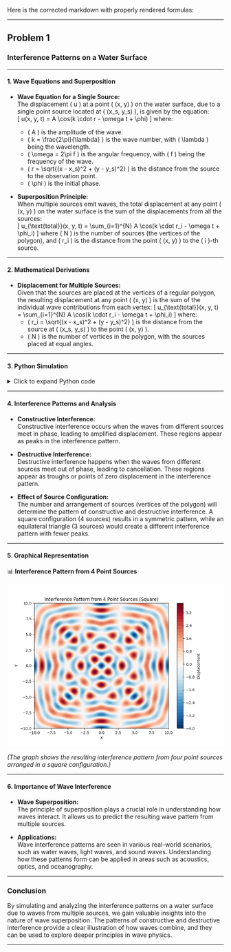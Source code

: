 Here is the corrected markdown with properly rendered formulas:

---

## Problem 1

### Interference Patterns on a Water Surface

---

#### 1. Wave Equations and Superposition

- **Wave Equation for a Single Source:**  
  The displacement \( u \) at a point \( (x, y) \) on the water surface, due to a single point source located at \( (x_s, y_s) \), is given by the equation:  
  \[
  u(x, y, t) = A \cos(k \cdot r - \omega t + \phi)
  \]
  where:
  - \( A \) is the amplitude of the wave.
  - \( k = \frac{2\pi}{\lambda} \) is the wave number, with \( \lambda \) being the wavelength.
  - \( \omega = 2\pi f \) is the angular frequency, with \( f \) being the frequency of the wave.
  - \( r = \sqrt{(x - x_s)^2 + (y - y_s)^2} \) is the distance from the source to the observation point.
  - \( \phi \) is the initial phase.

- **Superposition Principle:**  
  When multiple sources emit waves, the total displacement at any point \( (x, y) \) on the water surface is the sum of the displacements from all the sources:  
  \[
  u_{\text{total}}(x, y, t) = \sum_{i=1}^{N} A \cos(k \cdot r_i - \omega t + \phi_i)
  \]
  where \( N \) is the number of sources (the vertices of the polygon), and \( r_i \) is the distance from the point \( (x, y) \) to the \( i \)-th source.

---

#### 2. Mathematical Derivations

- **Displacement for Multiple Sources:**  
  Given that the sources are placed at the vertices of a regular polygon, the resulting displacement at any point \( (x, y) \) is the sum of the individual wave contributions from each vertex:
  \[
  u_{\text{total}}(x, y, t) = \sum_{i=1}^{N} A \cos(k \cdot r_i - \omega t + \phi_i)
  \]
  where:
  - \( r_i = \sqrt{(x - x_s)^2 + (y - y_s)^2} \) is the distance from the source at \( (x_s, y_s) \) to the point \( (x, y) \).
  - \( N \) is the number of vertices in the polygon, with the sources placed at equal angles.

---

#### 3. Python Simulation

<details>
<summary>Click to expand Python code</summary>

```python
# filepath: /docs/1 Physics/2 Wave Interference/interference_pattern_simulation.py
import numpy as np
import matplotlib.pyplot as plt

# Parameters for the wave
A = 1.0           # Amplitude
lambda_wave = 2.0  # Wavelength
f = 1.0            # Frequency (Hz)
omega = 2 * np.pi * f  # Angular frequency
k = 2 * np.pi / lambda_wave  # Wave number
phi = 0            # Initial phase

# Number of sources (vertices of the polygon)
N = 4  # For square (can change for other polygons)
r = 5  # Distance from the center to each vertex

# Function to generate the positions of the sources
def get_source_positions(N, r):
    angles = np.linspace(0, 2 * np.pi, N, endpoint=False)
    positions = [(r * np.cos(angle), r * np.sin(angle)) for angle in angles]
    return positions

# Function to compute the displacement from a single wave source at (x_s, y_s)
def wave_displacement(x, y, x_s, y_s, A, k, omega, t, phi):
    r = np.sqrt((x - x_s)**2 + (y - y_s)**2)  # Distance from the source
    return A * np.cos(k * r - omega * t + phi)

# Function to compute total displacement due to superposition of waves from multiple sources
def total_displacement(x, y, sources, A, k, omega, t, phi):
    total_disp = 0
    for (x_s, y_s) in sources:
        total_disp += wave_displacement(x, y, x_s, y_s, A, k, omega, t, phi)
    return total_disp

# Generate the grid for the water surface
x_vals = np.linspace(-10, 10, 400)
y_vals = np.linspace(-10, 10, 400)
X, Y = np.meshgrid(x_vals, y_vals)

# Get the positions of the sources (vertices of the square)
sources = get_source_positions(N, r)

# Create an empty matrix for the displacement
Z = np.zeros(X.shape)

# Time array to animate the wave
time = 0.0  # Set time for one snapshot of the pattern

# Compute the displacement at each point on the grid
for i in range(len(x_vals)):
    for j in range(len(y_vals)):
        Z[i, j] = total_displacement(X[i, j], Y[i, j], sources, A, k, omega, time, phi)

# Plot the interference pattern (snapshot at time = 0)
plt.figure(figsize=(8, 6))
plt.contourf(X, Y, Z, 50, cmap='RdBu_r')
plt.colorbar(label='Displacement')
plt.title('Interference Pattern from 4 Point Sources (Square)')
plt.xlabel('X')
plt.ylabel('Y')
plt.show()
```
</details>

---

#### 4. Interference Patterns and Analysis

- **Constructive Interference:**  
  Constructive interference occurs when the waves from different sources meet in phase, leading to amplified displacement. These regions appear as peaks in the interference pattern.

- **Destructive Interference:**  
  Destructive interference happens when the waves from different sources meet out of phase, leading to cancellation. These regions appear as troughs or points of zero displacement in the interference pattern.

- **Effect of Source Configuration:**  
  The number and arrangement of sources (vertices of the polygon) will determine the pattern of constructive and destructive interference. A square configuration (4 sources) results in a symmetric pattern, while an equilateral triangle (3 sources) would create a different interference pattern with fewer peaks.

---

#### 5. Graphical Representation

📊 **Interference Pattern from 4 Point Sources**

![Interference Pattern](./images/interference_pattern_square.png)

_(The graph shows the resulting interference pattern from four point sources arranged in a square configuration.)_

---

#### 6. Importance of Wave Interference

- **Wave Superposition:**  
  The principle of superposition plays a crucial role in understanding how waves interact. It allows us to predict the resulting wave pattern from multiple sources.
  
- **Applications:**  
  Wave interference patterns are seen in various real-world scenarios, such as water waves, light waves, and sound waves. Understanding how these patterns form can be applied in areas such as acoustics, optics, and oceanography.

---

### Conclusion

By simulating and analyzing the interference patterns on a water surface due to waves from multiple sources, we gain valuable insights into the nature of wave superposition. The patterns of constructive and destructive interference provide a clear illustration of how waves combine, and they can be used to explore deeper principles in wave physics.

---